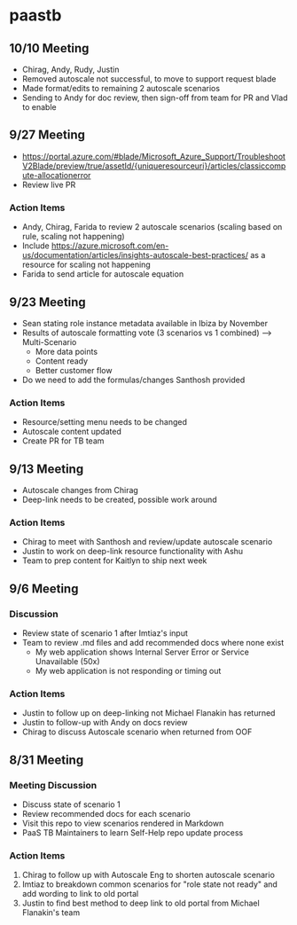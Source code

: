 # paastb

## 10/10 Meeting
* Chirag, Andy, Rudy, Justin
* Removed autoscale not successful, to move to support request blade
* Made format/edits to remaining 2 autoscale scenarios
* Sending to Andy for doc review, then sign-off from team for PR and Vlad to enable

## 9/27 Meeting
* https://portal.azure.com/#blade/Microsoft_Azure_Support/TroubleshootV2Blade/preview/true/assetId/{uniqueresourceuri}/articles/classiccompute-allocationerror
* Review live PR

### Action Items
* Andy, Chirag, Farida to review 2 autoscale scenarios (scaling based on rule, scaling not happening)
* Include https://azure.microsoft.com/en-us/documentation/articles/insights-autoscale-best-practices/ as a resource for scaling not happening
* Farida to send article for autoscale equation

## 9/23 Meeting
* Sean stating role instance metadata available in Ibiza by November
* Results of autoscale formatting vote (3 scenarios vs 1 combined) --> Multi-Scenario
  * More data points
  * Content ready
  * Better customer flow
* Do we need to add the formulas/changes Santhosh provided

### Action Items
* Resource/setting menu needs to be changed
* Autoscale content updated
* Create PR for TB team

## 9/13 Meeting
* Autoscale changes from Chirag
* Deep-link needs to be created, possible work around

### Action Items
* Chirag to meet with Santhosh and review/update autoscale scenario
* Justin to work on deep-link resource functionality with Ashu
* Team to prep content for Kaitlyn to ship next week

## 9/6 Meeting
### Discussion
* Review state of scenario 1 after Imtiaz's input
* Team to review .md files and add recommended docs where none exist
  * My web application shows Internal Server Error or Service Unavailable (50x)
  * My web application is not responding or timing out

### Action Items
* Justin to follow up on deep-linking not Michael Flanakin has returned
* Justin to follow-up with Andy on docs review
* Chirag to discuss Autoscale scenario when returned from OOF

## 8/31 Meeting
### Meeting Discussion
* Discuss state of scenario 1
* Review recommended docs for each scenario
* Visit this repo to view scenarios rendered in Markdown
* PaaS TB Maintainers to learn Self-Help repo update process

### Action Items
1. Chirag to follow up with Autoscale Eng to shorten autoscale scenario
2. Imtiaz to breakdown common scenarios for "role state not ready" and add wording to link to old portal
3. Justin to find best method to deep link to old portal from Michael Flanakin's team
